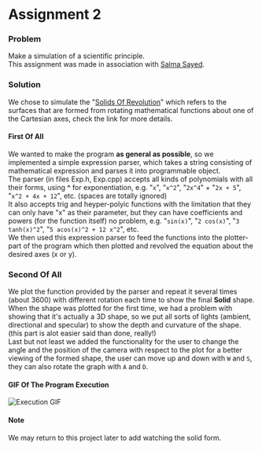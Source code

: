 # Assignment 2
### Problem
Make a simulation of a scientific principle.  
This assignment was made in association with [Salma Sayed](https://github.com/SalmaSayed).

### Solution
We chose to simulate the "[Solids Of Revolution](https://en.wikipedia.org/wiki/Solid_of_revolution)" which refers to the surfaces that are formed from rotating mathematical functions about one of the Cartesian axes, check the link for more details.  

#### First Of All
We wanted to make the program __as general as possible__, so we implemented a simple expression parser, which takes a string consisting of mathematical expression and parses it into programmable object.  
The parser (in files Exp.h, Exp.cpp) accepts all kinds of polynomials with all their forms, using **^** for exponentiation, e.g. "`x`", "`x^2`", "`2x^4`" + "`2x + 5`", "`x^2 + 4x + 12`", etc. (spaces are totally ignored)  
It also accepts trig and heyper-polyic functions with the limitation that they can only have "x" as their parameter, but they can have coefficients and powers (for the function itself) no problem, e.g. "`sin(x)`", "`2 cos(x)`", "`3 tanh(x)^2`", "`5 acos(x)^2 + 12 x^2`", etc.  
We then used this expression parser to feed the functions into the plotter-part of the program which then plotted and revolved the equation about the desired axes (x or y).

### Second Of All
We plot the function provided by the parser and repeat it several times (about 3600) with different rotation each time to show the final __Solid__ shape.  
When the shape was plotted for the first time, we had a problem with showing that it's actually a 3D shape, so we put all sorts of lights (ambient, directional and specular) to show the depth and curvature of the shape. (this part is alot easier said than done, really!)  
Last but not least we added the functionality for the user to change the angle and the position of the camera with respect to the plot for a better viewing of the formed shape, the user can move up and down with `W` and `S`, they can also rotate the graph with `A` and `D`.

#### GIF Of The Program Execution
![Execution GIF](https://i.imgur.com/ypcltRp.gif)

#### Note
We may return to this project later to add watching the solid form.
